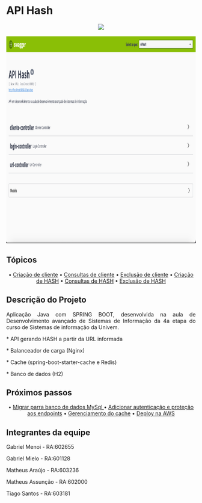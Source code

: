 # API Hash
<div align="center">


<p align="center">
   <img src="http://img.shields.io/static/v1?label=STATUS&message=EM%20DESENVOLVIMENTO&color=RED&style=for-the-badge" />
</p>
</div>
<div align="center" class="row">
<img src="readme/img.png" width="900" height="550"/>
</div>

## Tópicos

<div align="center">
  • <a href="#Descrição do Projeto">Criação de cliente</a> •
  <a href="#tecnicas-e-tecnologias-utilizadas">Consultas de cliente</a> •
  <a href="#abrir-e-rodar">Exclusão de cliente</a> •
  <a href="#acesso-ao-projeto">Criação de HASH</a> •  
  <a href="#ajustes-e-melhorias">Consultas de HASH</a> •
  <a href="#licenca">Exclusão de HASH</a> 
</div>

## Descrição do Projeto

<p align="justify">Aplicação Java com SPRING BOOT, desenvolvida na aula de Desenvolvimento avançado de Sistemas de Informação da 4a etapa do curso de Sistemas de informação da Univem.</p>
<p align="justify"> * API gerando HASH a partir da URL informada</p>
<p align="justify"> * Balanceador de carga (Nginx)</p>
<p align="justify"> * Cache (spring-boot-starter-cache e Redis)</p>
<p align="justify"> * Banco de dados (H2)</p>



## Próximos passos

<div align="center">
  • <a href="#Descrição do Projeto">Migrar parra banco de dados MySql </a>•
  <a href="#tecnicas-e-tecnologias-utilizadas">Adicionar autenticação e proteção aos endpoints</a> •
  <a href="#abrir-e-rodar">Gerenciamento do cache</a> •
  <a href="#acesso-ao-projeto">Deploy na AWS</a> 
</div>

## Integrantes da equipe
<p align="justify">Gabriel Menoi - RA:602655</p>
<p align="justify">Gabriel Mielo - RA:601128</p>
<p align="justify">Matheus Araújo - RA:603236</p>
<p align="justify">Matheus Assunção - RA:602000</p>
<p align="justify">Tiago Santos - RA:603181</p>